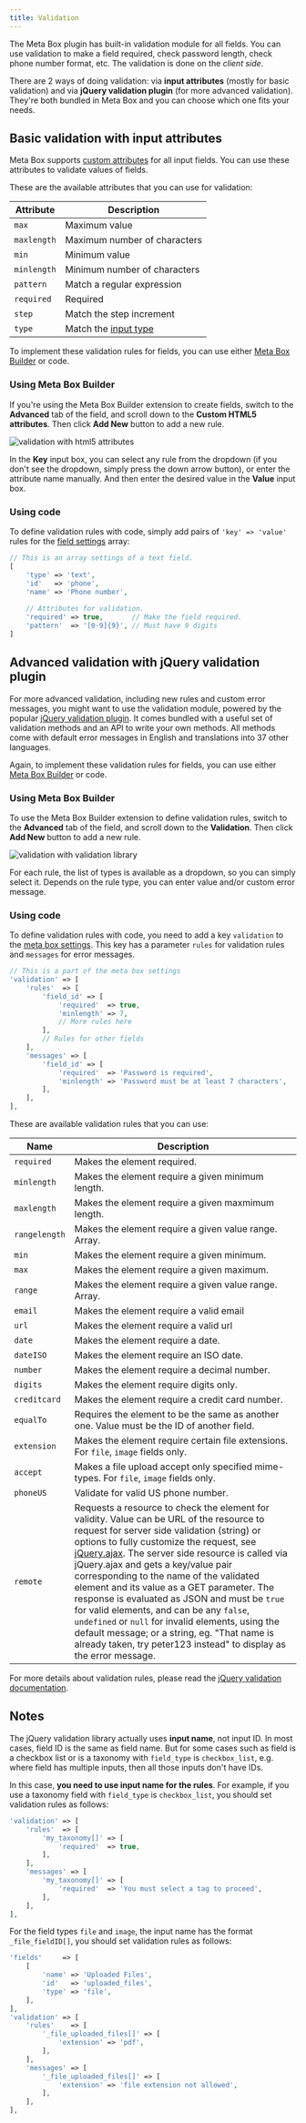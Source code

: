 ```yaml
---
title: Validation
---
```


The Meta Box plugin has built-in validation module for all fields. You can use validation to make a field required, check password length, check phone number format, etc. The validation is done on the *client side*.

There are 2 ways of doing validation: via **input attributes** (mostly for basic validation) and via **jQuery validation plugin** (for more advanced validation). They're both bundled in Meta Box and you can choose which one fits your needs.

## Basic validation with input attributes

Meta Box supports [custom attributes](https://docs.metabox.io/custom-attributes/) for all input fields. You can use these attributes to validate values of fields.

These are the available attributes that you can use for validation:

Attribute| Description
---|---
`max` | Maximum value
`maxlength` | Maximum number of characters
`min` | Minimum value
`minlength` | Minimum number of characters
`pattern` | Match a regular expression
`required` | Required
`step` | Match the step increment
`type` | Match the [input type](https://docs.metabox.io/html5-input-types/)

To implement these validation rules for fields, you can use either [Meta Box Builder](https://metabox.io/plugins/meta-box-builder/) or code.

### Using Meta Box Builder

If you're using the Meta Box Builder extension to create fields, switch to the **Advanced** tab of the field, and scroll down to the **Custom HTML5 attributes**. Then click **Add New** button to add a new rule.

![validation with html5 attributes](https://i.imgur.com/Cewt9OG.png)

In the **Key** input box, you can select any rule from the dropdown (if you don't see the dropdown, simply press the down arrow button), or enter the attribute name manually. And then enter the desired value in the **Value** input box.

### Using code

To define validation rules with code, simply add pairs of `'key' => 'value'` rules for the [field settings](https://docs.metabox.io/field-settings/) array:

```php
// This is an array settings of a text field.
[
    'type' => 'text',
    'id'   => 'phone',
    'name' => 'Phone number',
    
    // Attributes for validation.
    'required' => true,       // Make the field required.
    'pattern'  => '[0-9]{9}', // Must have 9 digits
]
```

## Advanced validation with jQuery validation plugin

For more advanced validation, including new rules and custom error messages, you might want to use the validation module, powered by the popular [jQuery validation plugin](https://jqueryvalidation.org/). It comes bundled with a useful set of validation methods and an API to write your own methods. All methods come with default error messages in English and translations into 37 other languages.

Again, to implement these validation rules for fields, you can use either [Meta Box Builder](https://metabox.io/plugins/meta-box-builder/) or code.

### Using Meta Box Builder

To use the Meta Box Builder extension to define validation rules, switch to the **Advanced** tab of the field, and scroll down to the **Validation**. Then click **Add New** button to add a new rule.

![validation with validation library](https://i.imgur.com/qAvW1LC.png)

For each rule, the list of types is available as a dropdown, so you can simply select it. Depends on the rule type, you can enter value and/or custom error message.

### Using code

To define validation rules with code, you need to add a key `validation` to the [meta box settings](https://docs.metabox.io/creating-meta-boxes/). This key has a parameter `rules` for validation rules and `messages` for error messages.

```php
// This is a part of the meta box settings
'validation' => [
    'rules'  => [
        'field_id' => [
            'required'  => true,
            'minlength' => 7,
            // More rules here
        ],
        // Rules for other fields
    ],
    'messages' => [
        'field_id' => [
            'required'  => 'Password is required',
            'minlength' => 'Password must be at least 7 characters',
        ],
    ],
],
```

These are available validation rules that you can use:

Name|Description
---|---
`required` | Makes the element required.
`minlength` | Makes the element require a given minimum length.
`maxlength` | Makes the element require a given maxmimum length.
`rangelength` | Makes the element require a given value range. Array.
`min` | Makes the element require a given minimum.
`max` | Makes the element require a given maximum.
`range` | Makes the element require a given value range. Array.
`email` | Makes the element require a valid email
`url` | Makes the element require a valid url
`date` | Makes the element require a date.
`dateISO` | Makes the element require an ISO date.
`number` | Makes the element require a decimal number.
`digits` | Makes the element require digits only.
`creditcard` | Makes the element require a credit card number.
`equalTo` | Requires the element to be the same as another one. Value must be the ID of another field.
`extension` | Makes the element require certain file extensions. For `file`, `image` fields only.
`accept` | Makes a file upload accept only specified mime-types. For `file`, `image` fields only.
`phoneUS` | Validate for valid US phone number.
`remote` | Requests a resource to check the element for validity. Value can be URL of the resource to request for server side validation (string) or options to fully customize the request, see [jQuery.ajax](https://api.jquery.com/jQuery.ajax). The server side resource is called via jQuery.ajax and gets a key/value pair corresponding to the name of the validated element and its value as a GET parameter. The response is evaluated as JSON and must be `true` for valid elements, and can be any `false`, `undefined` or `null` for invalid elements, using the default message; or a string, eg. "That name is already taken, try peter123 instead" to display as the error message.

For more details about validation rules, please read the [jQuery validation documentation](https://jqueryvalidation.org/documentation/).

## Notes

The jQuery validation library actually uses **input name**, not input ID. In most cases, field ID is the same as field name. But for some cases such as field is a checkbox list or is a taxonomy with `field_type` is `checkbox_list`, e.g. where field has multiple inputs, then all those inputs don't have IDs.

In this case, **you need to use input name for the rules**. For example, if you use a taxonomy field with `field_type` is `checkbox_list`, you should set validation rules as follows:

```php
'validation' => [
    'rules'  => [
        'my_taxonomy[]' => [
            'required'  => true,
        ],
    ],
    'messages' => [
        'my_taxonomy[]' => [
            'required'  => 'You must select a tag to proceed',
        ],
    ],
],
```

For the field types `file` and `image`, the input name has the format `_file_fieldID[]`, you should set validation rules as follows:

```php
'fields'     => [
    [
        'name' => 'Uploaded Files',
        'id'   => 'uploaded_files',
        'type' => 'file',
    ],
],
'validation' => [
    'rules'    => [
        '_file_uploaded_files[]' => [
            'extension' => 'pdf',
        ],
    ],
    'messages' => [
        '_file_uploaded_files[]' => [
            'extension' => 'file extension not allowed',
        ],
    ],
],
```
